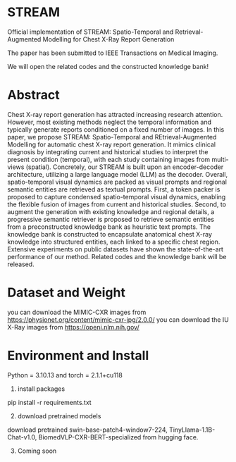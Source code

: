 # STREAM
Official implementation of STREAM: Spatio-Temporal and Retrieval-Augmented Modelling for Chest X-Ray Report Generation

The paper has been submitted to IEEE Transactions on Medical Imaging. 

We will open the related codes and the constructed knowledge bank! 

# Abstract
Chest X-ray report generation has attracted increasing research attention. However, most existing methods neglect the temporal information and typically generate reports conditioned on a fixed number of images. In this paper, we propose STREAM: Spatio-Temporal and REtrieval-Augmented Modelling for automatic chest X-ray report generation. It mimics clinical diagnosis by integrating current and historical studies to interpret the present condition (temporal), with each study containing images from multi-views (spatial). Concretely, our STREAM is built upon an encoder-decoder architecture, utilizing a large language model (LLM) as the decoder. Overall, spatio-temporal visual dynamics are packed as visual prompts and regional semantic entities are retrieved as textual prompts. First, a token packer is proposed to capture condensed spatio-temporal visual dynamics, enabling the flexible fusion of images from current and historical studies. Second, to augment the generation with existing knowledge and regional details, a progressive semantic retriever is proposed to retrieve semantic entities from a preconstructed knowledge bank as heuristic text prompts. The knowledge bank is constructed to encapsulate anatomical chest X-ray knowledge into structured entities, each linked to a specific chest region. Extensive experiments on public datasets have shown the state-of-the-art performance of our method. Related codes and the knowledge bank will be released.

# Dataset and Weight
you can download the MIMIC-CXR images from https://physionet.org/content/mimic-cxr-jpg/2.0.0/
you can download the IU X-Ray images from https://openi.nlm.nih.gov/

# Environment and Install
Python = 3.10.13 and torch = 2.1.1+cu118

1. install packages
   
pip install -r requirements.txt

2. download pretrained models

download pretrained swin-base-patch4-window7-224, TinyLlama-1.1B-Chat-v1.0, BiomedVLP-CXR-BERT-specialized from hugging face.

3. Coming soon


